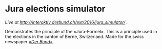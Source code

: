 # Jura elections simulator

_Live at http://interaktiv.derbund.ch/ext/2016/jura_simulator/ ._

Demonstrates the principle of the «Jura-Formel». This is a principle used in the elections in the canton of Berne, Switzerland. Made for the swiss newspaper [_«Der Bund»_](http://www.derbund.ch).
